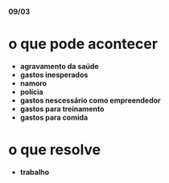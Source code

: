 
**09/03**
# o que pode acontecer
- **agravamento da saúde**
- **gastos inesperados**
- **namoro**
- **polícia**
- **gastos nescessário como empreendedor**
- **gastos para treinamento**
- **gastos para comida**

# o que resolve
- **trabalho**